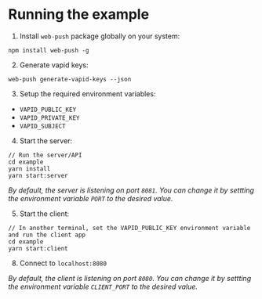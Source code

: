 # Running the example

1. Install `web-push` package globally on your system: 

```shell
npm install web-push -g
```

2. Generate vapid keys:

```shell
web-push generate-vapid-keys --json
```

3. Setup the required environment variables: 

* `VAPID_PUBLIC_KEY`
* `VAPID_PRIVATE_KEY`
* `VAPID_SUBJECT`

4. Start the server:

```shell
// Run the server/API
cd example
yarn install
yarn start:server
```

_By default, the server is listening on port `8081`. You can change it by settting the environment variable `PORT` to the desired value._

5. Start the client:

```shell
// In another terminal, set the VAPID_PUBLIC_KEY environment variable and run the client app
cd example
yarn start:client
```

8. Connect to `localhost:8080`

_By default, the client is listening on port `8080`. You can change it by settting the environment variable `CLIENT_PORT` to the desired value._